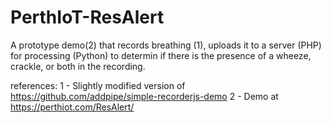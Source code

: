 # PerthIoT-ResAlert

A prototype demo(2) that records breathing (1), uploads it to a server (PHP) for processing (Python) to determin if there is the presence of a wheeze, crackle, or both in the recording.

references:
1 - Slightly modified version of https://github.com/addpipe/simple-recorderjs-demo
2 - Demo at https://perthiot.com/ResAlert/
